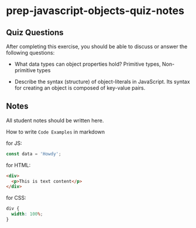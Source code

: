 # prep-javascript-objects-quiz-notes

## Quiz Questions

After completing this exercise, you should be able to discuss or answer the following questions:

- What data types can object properties hold?
  Primitive types, Non-primitive types

- Describe the syntax (structure) of object-literals in JavaScript.
  Its syntax for creating an object is composed of key-value pairs.

## Notes

All student notes should be written here.

How to write `Code Examples` in markdown

for JS:

```javascript
const data = 'Howdy';
```

for HTML:

```html
<div>
  <p>This is text content</p>
</div>
```

for CSS:

```css
div {
  width: 100%;
}
```
